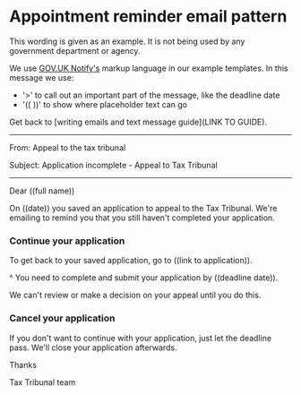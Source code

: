 # Appointment reminder email pattern

This wording is given as an example. It is not being used by any government department or agency.

We use [GOV.UK Notify's](https://www.notifications.service.gov.uk) markup language in our example templates. 
In this message we use:

- '>' to call out an important part of the message, like the deadline date
- '(( ))' to show where placeholder text can go

Get back to [writing emails and text message guide](LINK TO GUIDE). 

***

From: Appeal to the tax tribunal

Subject: Application incomplete - Appeal to Tax Tribunal

***

Dear ((full name))

On ((date)) you saved an application to appeal to the Tax Tribunal. We're emailing to remind you that you still haven't completed your application. 

### Continue your application

To get back to your saved application, go to ((link to application)).

^ You need to complete and submit your application by ((deadline date)). 

We can't review or make a decision on your appeal until you do this.

### Cancel your application

If you don't want to continue with your application, just let the deadline pass. We'll close your application afterwards.

Thanks

Tax Tribunal team

